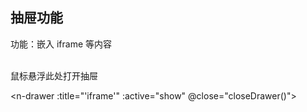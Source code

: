 ## 抽屉功能

功能：嵌入 iframe 等内容

<br />

<n-space>
  <span class="color-gray" @mouseover="showDrawer()">鼠标悬浮此处打开抽屉</span>

  <n-drawer :title="'iframe'" :active="show" @close="closeDrawer()">
    <iframe width="1400" height="100%" :src="url" frameborder="0"></iframe>
  </n-drawer>
</n-space>


<script setup>
  import { ref } from "vue"
  const show = ref(false)
  const url = ref('')

  function deal() {
    url.value = 'https://pnpm.io/zh/motivation'
  }

  function showDrawer() {
    show.value = true
    url.value = 'https://pnpm.io/zh/motivation'
  }

  function closeDrawer() {
    show.value = false
  }

</script>

